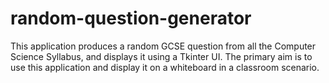 # random-question-generator
This application produces a random GCSE question from all the Computer Science Syllabus, and displays it using a Tkinter UI. The primary aim is to use this application and display it on a whiteboard in a classroom scenario.

